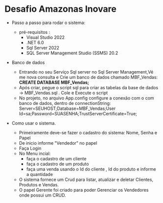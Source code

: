 # Desafio Amazonas Inovare

* Passo a passo para rodar o sistema:

  * pré-requisitos :
    - Visual Studio 2022
    - .NET 6.0
    - Sql Server 2022
    - SQL Server Management Studio (SSMS) 20.2

* Banco de dados
  - Entrando no seu Serviço Sql server no Sql Server Management,Vé me nova consulta e Crie um banco de dados chamado MBF_Vendas: **CREATE DATABASE MBF_Vendas;**
  - Após criar, pegue o script sql para criar as tabelas da base de dados -> MBF_Vendas.sql . Cole e Execute o script
  - No projeto, no arquivo App.config configure a conexão com o com banco de dados, dentro de connectionString:
    Server=SEUHOST;Database=MBF_Vendas;User Id=sa;Password=SUASENHA;TrustServerCertificate=True;
    
* Como usar o sistema.
   - Primeiramente deve-se fazer o cadastro do sistema: Nome, Senha e Papel
   - De inicio informe "Vendedor" no papel
   - Faça Login
   - No Menu incial:
      -  faça o cadastro de um cliente
      -  faça o cadastro de um produto
      -  faça uma venda usando o Id do cliente , Id do produto e informe a quantidade
   - O sistema fornece um Crud para listar, atualizar e deletar Clientes, Produtos e Vendas.
   - O papel Gerente foi criado para poder Gerenciar os Vendedores onde possui um CRUD.     
